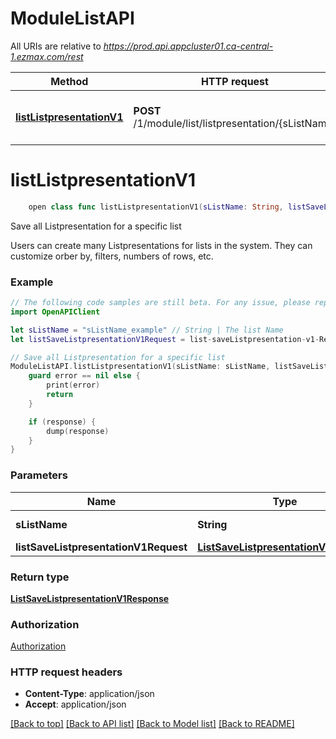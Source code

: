 # ModuleListAPI

All URIs are relative to *https://prod.api.appcluster01.ca-central-1.ezmax.com/rest*

Method | HTTP request | Description
------------- | ------------- | -------------
[**listListpresentationV1**](ModuleListAPI.md#listlistpresentationv1) | **POST** /1/module/list/listpresentation/{sListName} | Save all Listpresentation for a specific list


# **listListpresentationV1**
```swift
    open class func listListpresentationV1(sListName: String, listSaveListpresentationV1Request: ListSaveListpresentationV1Request, completion: @escaping (_ data: ListSaveListpresentationV1Response?, _ error: Error?) -> Void)
```

Save all Listpresentation for a specific list

Users can create many Listpresentations for lists in the system. They can customize orber by, filters, numbers of rows, etc.

### Example
```swift
// The following code samples are still beta. For any issue, please report via http://github.com/OpenAPITools/openapi-generator/issues/new
import OpenAPIClient

let sListName = "sListName_example" // String | The list Name
let listSaveListpresentationV1Request = list-saveListpresentation-v1-Request(aObjListpresentation: [listpresentation-Request(sListpresentationDescription: "sListpresentationDescription_example", sListpresentationFilter: "sListpresentationFilter_example", sListpresentationOrderby: "sListpresentationOrderby_example", aSColumnName: ["aSColumnName_example"], iListpresentationRowMax: 123, iListpresentationRowOffset: 123)]) // ListSaveListpresentationV1Request | 

// Save all Listpresentation for a specific list
ModuleListAPI.listListpresentationV1(sListName: sListName, listSaveListpresentationV1Request: listSaveListpresentationV1Request) { (response, error) in
    guard error == nil else {
        print(error)
        return
    }

    if (response) {
        dump(response)
    }
}
```

### Parameters

Name | Type | Description  | Notes
------------- | ------------- | ------------- | -------------
 **sListName** | **String** | The list Name | 
 **listSaveListpresentationV1Request** | [**ListSaveListpresentationV1Request**](ListSaveListpresentationV1Request.md) |  | 

### Return type

[**ListSaveListpresentationV1Response**](ListSaveListpresentationV1Response.md)

### Authorization

[Authorization](../README.md#Authorization)

### HTTP request headers

 - **Content-Type**: application/json
 - **Accept**: application/json

[[Back to top]](#) [[Back to API list]](../README.md#documentation-for-api-endpoints) [[Back to Model list]](../README.md#documentation-for-models) [[Back to README]](../README.md)

